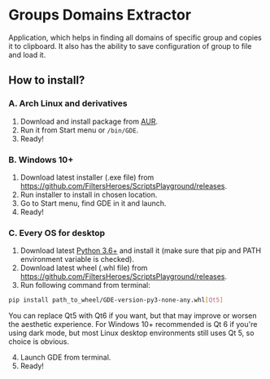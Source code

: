 # Groups Domains Extractor

Application, which helps in finding all domains of specific group and copies it to clipboard. It also has the ability to save configuration of group to file and load it.

## How to install?

### **A. Arch Linux and derivatives**
1. Download and install package from [AUR](https://aur.archlinux.org/packages/groupsdomainsextractor).
2. Run it from Start menu or `/bin/GDE`.
2. Ready!

### **B. Windows 10+**
1. Download latest installer (.exe file) from https://github.com/FiltersHeroes/ScriptsPlayground/releases.
2. Run installer to install in chosen location.
3. Go to Start menu, find GDE in it and launch.
4. Ready!

### **C. Every OS for desktop**
1. Download latest [Python 3.6+](https://www.python.org/downloads/) and install it (make sure that pip and PATH environment variable is checked).
2. Download latest wheel (.whl file) from https://github.com/FiltersHeroes/ScriptsPlayground/releases.
3. Run following command from terminal:
```bash
pip install path_to_wheel/GDE-version-py3-none-any.whl[Qt5]
```
You can replace Qt5 with Qt6 if you want, but that may improve or worsen the aesthetic experience. For Windows 10+ recommended is Qt 6 if you're using dark mode, but most Linux desktop environments still uses Qt 5, so choice is obvious.

4. Launch GDE from terminal.
5. Ready!
